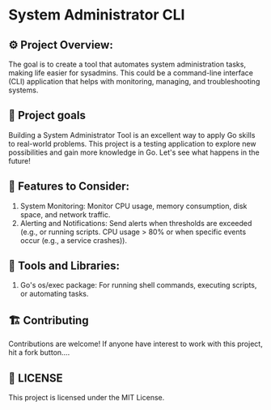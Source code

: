 # System Administrator CLI
## ⚙️ Project Overview:
The goal is to create a
tool that automates system administration tasks, making life easier for sysadmins. This could be a command-line interface (CLI) application
that helps with monitoring, managing, and troubleshooting systems.

## 🌟 Project goals
Building a System Administrator Tool is an excellent way to apply Go skills to real-world problems. This project is a testing application to explore new possibilities and gain more knowledge in Go. Let's see what happens in the future!

## 🔨 Features to Consider:
1. System Monitoring: Monitor CPU usage, memory consumption, disk space, and network traffic.
2. Alerting and Notifications: Send alerts when thresholds are exceeded (e.g., or running scripts. CPU usage > 80% or when specific events occur (e.g., a service crashes)).

## 🧰 Tools and Libraries:
1. Go's os/exec package: For running shell commands, executing scripts, or automating tasks.

## 🏗️ Contributing
Contributions are welcome! If anyone have interest to work with this project, hit a fork button....

## 📄 LICENSE
This project is licensed under the MIT License.